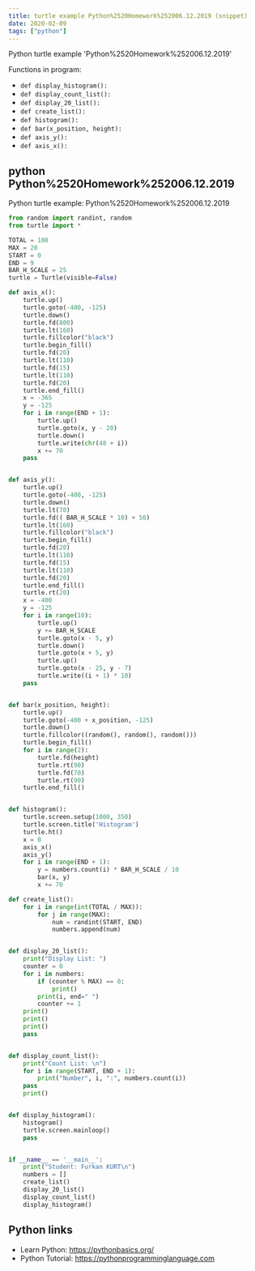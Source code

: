 ```yaml
---
title: turtle example Python%2520Homework%252006.12.2019 (snippet)
date: 2020-02-09
tags: ["python"]
---
```

Python turtle example 'Python%2520Homework%252006.12.2019'

Functions in program: 
* `def display_histogram():`
* `def display_count_list():`
* `def display_20_list():`
* `def create_list():`
* `def histogram():`
* `def bar(x_position, height):`
* `def axis_y():`
* `def axis_x():`

## python Python%2520Homework%252006.12.2019

Python turtle example: Python%2520Homework%252006.12.2019

```python
from random import randint, random
from turtle import *

TOTAL = 100
MAX = 20
START = 0
END = 9
BAR_H_SCALE = 25
turtle = Turtle(visible=False)

def axis_x():
    turtle.up()
    turtle.goto(-400, -125)
    turtle.down()
    turtle.fd(800)
    turtle.lt(160)
    turtle.fillcolor("black")
    turtle.begin_fill()
    turtle.fd(20)
    turtle.lt(110)
    turtle.fd(15)
    turtle.lt(110)
    turtle.fd(20)
    turtle.end_fill()
    x = -365
    y = -125
    for i in range(END + 1):
        turtle.up()
        turtle.goto(x, y - 20)
        turtle.down()
        turtle.write(chr(48 + i))
        x += 70
    pass


def axis_y():
    turtle.up()
    turtle.goto(-400, -125)
    turtle.down()
    turtle.lt(70)
    turtle.fd(( BAR_H_SCALE * 10) + 50)
    turtle.lt(160)
    turtle.fillcolor("black")
    turtle.begin_fill()
    turtle.fd(20)
    turtle.lt(110)
    turtle.fd(15)
    turtle.lt(110)
    turtle.fd(20)
    turtle.end_fill()
    turtle.rt(20)
    x = -400
    y = -125
    for i in range(10):
        turtle.up()
        y += BAR_H_SCALE
        turtle.goto(x - 5, y)
        turtle.down()
        turtle.goto(x + 5, y)
        turtle.up()
        turtle.goto(x - 25, y - 7)
        turtle.write((i + 1) * 10)
    pass


def bar(x_position, height):
    turtle.up()
    turtle.goto(-400 + x_position, -125)
    turtle.down()
    turtle.fillcolor((random(), random(), random()))
    turtle.begin_fill()
    for i in range(2):
        turtle.fd(height)
        turtle.rt(90)
        turtle.fd(70)
        turtle.rt(90)
    turtle.end_fill()


def histogram():
    turtle.screen.setup(1000, 350)
    turtle.screen.title('Histogram')
    turtle.ht()
    x = 0
    axis_x()
    axis_y()
    for i in range(END + 1):
        y = numbers.count(i) * BAR_H_SCALE / 10
        bar(x, y)
        x += 70

def create_list():
    for i in range(int(TOTAL / MAX)):
        for j in range(MAX):
            num = randint(START, END)
            numbers.append(num)


def display_20_list():
    print("Display List: ")
    counter = 0
    for i in numbers:
        if (counter % MAX) == 0:
            print()
        print(i, end=" ")
        counter += 1
    print()
    print()
    print()
    pass


def display_count_list():
    print("Count List: \n")
    for i in range(START, END + 1):
        print("Number", i, ":", numbers.count(i))
    pass
    print()


def display_histogram():
    histogram()
    turtle.screen.mainloop()
    pass


if __name__ == '__main__':
    print("Student: Furkan KURT\n")
    numbers = []
    create_list()
    display_20_list()
    display_count_list()
    display_histogram()


```

## Python links

- Learn Python: https://pythonbasics.org/
- Python Tutorial: https://pythonprogramminglanguage.com
